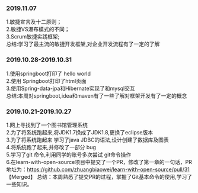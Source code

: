 ### 2019.11.07  
1.敏捷宣言及十二原则；  
2.敏捷VS瀑布模式的不同；  
3.Scrum敏捷实践框架;  
总结:学习了最主流的敏捷开发框架,对企业开发流程有了一定的了解






### 2019.10.28-2019.10.31 
1.使用springboot打印了 hello world  
2.使用 Springboot打印了html页面  
3.使用Spring-data-jpa和Hibernate实现了和mysql交互  
总结:本周对springboot,idea和maven有了一些了解对框架开发有了一定的概念  





### 2019.10.21-2019.10.27  
1.网上寻找到了一个图书馆管理系统   
2.为了将系统跑起来,将JDK1.7换成了JDK1.8,更换了eclipse版本   
3.为了将系统跑起来 学习了java JDBC的语法,设计创建了数据库及图表  
4.将系统跑了起来,并修改了一部分 bug  
5.学习了git 命令,利用同学的账号多次尝试 git命令操作  
6.在learn-with-open-source项目中提交了一个PR，修改了第一章的一句话，PR地址为：<https://github.com/zhuangbiaowei/learn-with-open-source/pull/31>【Merged】
总结：本周熟悉了提交PR的过程，掌握了Git基本命令的使用,学习了一些知识。













 
